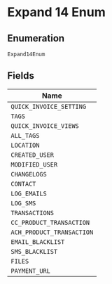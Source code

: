 
# Expand 14 Enum

## Enumeration

`Expand14Enum`

## Fields

| Name |
|  --- |
| `QUICK_INVOICE_SETTING` |
| `TAGS` |
| `QUICK_INVOICE_VIEWS` |
| `ALL_TAGS` |
| `LOCATION` |
| `CREATED_USER` |
| `MODIFIED_USER` |
| `CHANGELOGS` |
| `CONTACT` |
| `LOG_EMAILS` |
| `LOG_SMS` |
| `TRANSACTIONS` |
| `CC_PRODUCT_TRANSACTION` |
| `ACH_PRODUCT_TRANSACTION` |
| `EMAIL_BLACKLIST` |
| `SMS_BLACKLIST` |
| `FILES` |
| `PAYMENT_URL` |

